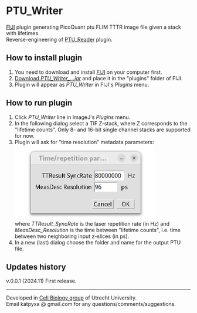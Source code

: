 # PTU_Writer
[FIJI](http://fiji.sc/) plugin generating PicoQuant ptu FLIM TTTR image file given a stack with lifetimes.  
Reverse-engineering of [PTU_Reader](https://github.com/UU-cellbiology/PTU_Reader) plugin.  

## How to install plugin

1. You need to download and install [FIJI](http://fiji.sc/#download) on your computer first.
2. [Download *PTU_Writer_...jar*](https://github.com/ekatrukha/PTU_Writer/releases) and place it in the "plugins" folder of FIJI.
3. Plugin will appear as *PTU_Writer* in FIJI's *Plugins* menu.

## How to run plugin

1. Click *PTU_Writer* line in ImageJ's *Plugins* menu.
2. In the following dialog select a TIF Z-stack, where Z corresponds to the "lifetime counts". Only 8- and 16-bit single channel stacks are supported for now.
3. Plugin will ask for "time resolution" metadata parameters:  
![dialog](./pics/dialog.png)   
where *TTResult_SyncRate* is the laser repetition rate (in Hz) and   
*MeasDesc_Resolution* is the time between "lifetime counts", i.e. time between two neighboring input z-slices (in ps). 
4. In a new (last) dialog choose the folder and name for the output PTU file.

## Updates history
v.0.0.1 (2024.11) First release.

---
Developed in [Cell Biology group](http://cellbiology.science.uu.nl/) of Utrecht University.  
Email katpyxa @ gmail.com for any questions/comments/suggestions.

